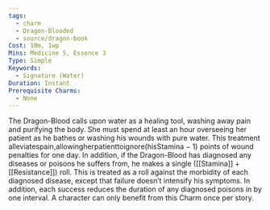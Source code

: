 ```yaml
---
tags:
  - charm
  - Dragon-Blooded
  - source/dragon-book
Cost: 10m, 1wp
Mins: Medicine 5, Essence 3
Type: Simple
Keywords:
  - Signature (Water)
Duration: Instant
Prerequisite Charms:
  - None
---
```

The Dragon-Blood calls upon water as a healing tool, washing away pain and purifying the body. She must spend at least an hour overseeing her patient as he bathes or washing his wounds with pure water. This treatment alleviatespain,allowingherpatienttoignore(hisStamina − 1) points of wound penalties for one day. In addition, if the Dragon-Blood has diagnosed any diseases or poisons he suffers from, he makes a single ([[Stamina]] + [[Resistance]]) roll. This is treated as a roll against the morbidity of each diagnosed disease, except that failure doesn’t intensify his symptoms. In addition, each success reduces the duration of any diagnosed poisons in by one interval. A character can only benefit from this Charm once per story.
